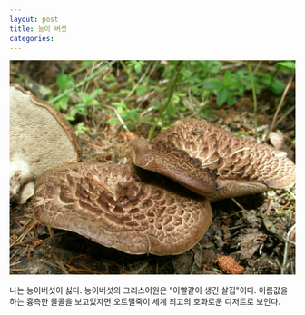 ```yaml
---
layout: post
title: 능이 버섯
categories:
---
```


![능이 버섯의 흉측한 모습](/assets/Sarcodon_imbricatus0.jpg)

나는 능이버섯이 싫다. 능이버섯의 그리스어원은 "이빨같이 생긴 살집"이다. 이름값을 하는 흉측한 몰골을 보고있자면 오트밀죽이 세계 최고의 호화로운 디저트로 보인다.


